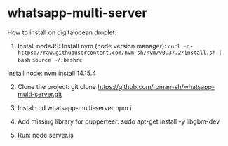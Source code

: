 # whatsapp-multi-server

How to install on digitalocean droplet:

1. Install nodeJS:
  Install nvm (node version manager):
    `curl -o- https://raw.githubusercontent.com/nvm-sh/nvm/v0.37.2/install.sh | bash`
    `source ~/.bashrc`
    
  Install node:
    nvm install 14.15.4
    
2. Clone the project:
  git clone https://github.com/roman-sh/whatsapp-multi-server.git
  
3. Install:
  cd whatsapp-multi-server
  npm i
  
4. Add missing library for pupperteer:
  sudo apt-get install -y libgbm-dev
  
5. Run:
  node server.js
  
